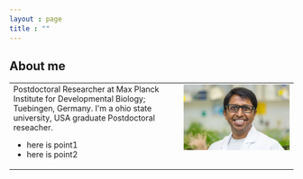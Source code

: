 ```yaml
---
layout : page
title : ""
---
```

## About me <a name="introduction"></a>
<table height="90%">
  <tr><td width="60%" height="90%" valign="top" align="left">
      Postdoctoral Researcher at Max Planck Institute for Developmental Biology; Tuebingen, Germany.
      I'm a ohio state university, USA graduate Postdoctoral reseacher.
<ul>
  <li>here is point1</li>
  <li>here is point2</li>
</ul></td>
    <td width="40%" height="90%" valign="top" style="border: none;">
      <img style="float: center;" src="gsMPI.jpg" width="100%"/>
    </td>
  </tr>
</table>
